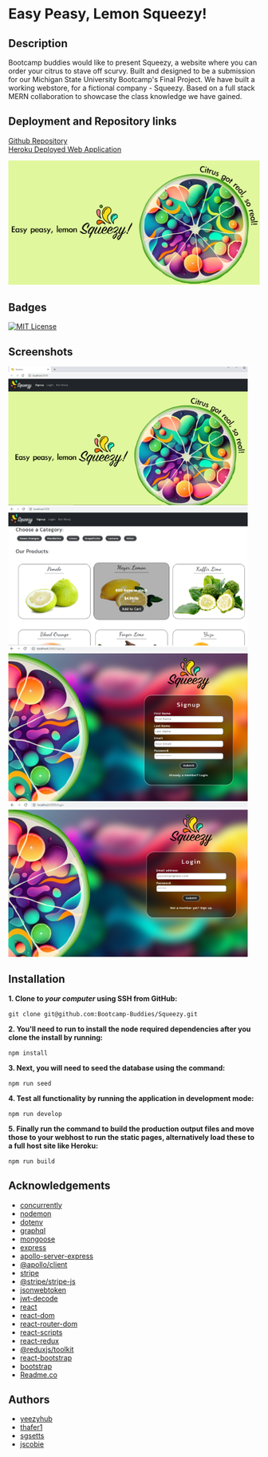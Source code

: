 
# Easy Peasy, Lemon Squeezy!

## Description

Bootcamp buddies would like to present Squeezy, a website where you can order your citrus to stave off scurvy. Built and designed to be a submission for our Michigan State University Bootcamp's Final Project. We have built a working webstore, for a fictional company - Squeezy. Based on a full stack MERN collaboration to showcase the class knowledge we have gained.

## Deployment and Repository links
[Github Repository](https://github.com/Bootcamp-Buddies/Squeezy)<br>
[Heroku Deployed Web Application](https://squeezy-citrus.herokuapp.com/)

![Logo](./client/public/readme-images/logo.PNG)

## Badges
[![MIT License](https://img.shields.io/badge/License-MIT-green.svg)](https://choosealicense.com/licenses/mit/)

## Screenshots
![App Screenshot Main](./client/public/readme-images/main.PNG) ![App Screenshot Products](./client/public/readme-images/products.PNG)<br>
![App Screenshot Signup](./client/public/readme-images/signup.PNG) ![App Screenshot Login](./client/public/readme-images/login.PNG)<br>

## Installation
**1. Clone to ***your computer*** using SSH from GitHub:**
```
git clone git@github.com:Bootcamp-Buddies/Squeezy.git
```
**2. You'll need to run to install the node required dependencies after you clone the install by running:**
```
npm install
```
**3. Next, you will need to seed the database using the command:**
```
npm run seed
```
**4. Test all functionality by running the application in development mode:**
```
npm run develop
```
**5. Finally run the command to build the production output files and move those to your webhost to run the static pages, alternatively load these to a full host site like Heroku:**
```
npm run build
```

## Acknowledgements
 - [concurrently](https://www.npmjs.com/package/concurrently)
 - [nodemon](https://www.npmjs.com/package/nodemon)
 - [dotenv](https://www.npmjs.com/package/dotenv)
 - [graphql](https://www.npmjs.com/package/graphql)
 - [mongoose](https://www.npmjs.com/package/mongoose)
 - [express](https://www.npmjs.com/package/express)
 - [apollo-server-express](https://www.npmjs.com/package/apollo-server-express)
 - [@apollo/client](https://www.npmjs.com/package/@apollo/client)
 - [stripe](https://www.npmjs.com/package/stripe)
 - [@stripe/stripe-js](https://www.npmjs.com/package/@stripe/stripe-js)
 - [jsonwebtoken](https://www.npmjs.com/package/jsonwebtoken)
 - [jwt-decode](https://www.npmjs.com/package/jwt-decode)
 - [react](https://www.npmjs.com/package/react)
 - [react-dom](https://www.npmjs.com/package/react-dom)
 - [react-router-dom](https://www.npmjs.com/package/react-router-dom)
 - [react-scripts](https://www.npmjs.com/package/react-scripts)
 - [react-redux](https://www.npmjs.com/package/react-redux)
 - [@reduxjs/toolkit](https://www.npmjs.com/package/@reduxjs/toolkit)
 - [react-bootstrap](https://www.npmjs.com/package/react-bootstrap)
 - [bootstrap](https://www.npmjs.com/package/bootstrap)
 - [Readme.co](https://readme.so/editor)

## Authors
- [yeezyhub](https://github.com/yeezyhub)
- [thafer1](https://github.com/thafer1)
- [sgsetts](https://github.com/sgsetts)
- [jscobie](https://github.com/jscobie)


